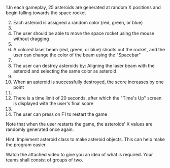 1.In each gameplay, 25 asteroids are generated at random X positions and begin falling towards the space rocket

2. Each asteroid is assigned a random color (red, green, or blue)
3. 
4. The user should be able to move the space rocket using the mouse without dragging
5. 
6. A colored laser beam (red, green, or blue) shoots out the rocket, and the user can change the color of the beam using the "Spacebar"
7. 
8. The user can destroy asteroids by: Aligning the laser beam with the asteroid and selecting the same color as asteroid
9. 
10. When an asteroid is successfully destroyed, the score increases by one point
11. 
12. There is a time limit of 20 seconds, after which the "Time's Up" screen is displayed with the user's final score
13. 
14. The user can press on F1 to restart the game

Note that when the user restarts the game, the asteroids' X values are randomly generated once again.


Hint: 
Implement asteroid class to make asteroid objects. This can help make the program easier.

Watch the attached video to give you an idea of what is required. Your teams shall consist of groups of two.
